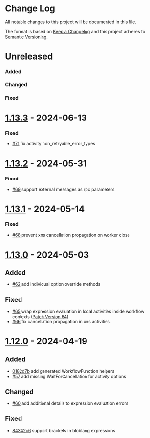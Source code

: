 
# Change Log
All notable changes to this project will be documented in this file.
 
The format is based on [Keep a Changelog](http://keepachangelog.com/)
and this project adheres to [Semantic Versioning](http://semver.org/).

# Unreleased
 
### Added
 
### Changed
 
### Fixed



# [1.13.3](https://github.com/cludden/protoc-gen-go-temporal/releases/tag/v1.13.3) - 2024-06-13
 
### Fixed

- [#71](https://github.com/cludden/protoc-gen-go-temporal/pull/71) fix activity non_retryable_error_types



# [1.13.2](https://github.com/cludden/protoc-gen-go-temporal/releases/tag/v1.13.2) - 2024-05-31
 
### Fixed

- [#69](https://github.com/cludden/protoc-gen-go-temporal/pull/69) support external messages as rpc parameters



# [1.13.1](https://github.com/cludden/protoc-gen-go-temporal/releases/tag/v1.13.1) - 2024-05-14
 
### Fixed

- [#68](https://github.com/cludden/protoc-gen-go-temporal/pull/68) prevent xns cancellation propagation on worker close



# [1.13.0](https://github.com/cludden/protoc-gen-go-temporal/releases/tag/v1.13.0) - 2024-05-03

## Added

- [#62](https://github.com/cludden/protoc-gen-go-temporal/pull/62) add individual option override methods
 
## Fixed

- [#65](https://github.com/cludden/protoc-gen-go-temporal/pull/65) wrap expression evaluation in local activities inside workflow contexts ([Patch Version 64](https://cludden.github.io/protoc-gen-go-temporal/docs/guides/patches#pv_64-expression-evaluation-local-activity))
- [#66](https://github.com/cludden/protoc-gen-go-temporal/pull/66) fix cancellation propagation in xns activities
 


# [1.12.0](https://github.com/cludden/protoc-gen-go-temporal/releases/tag/v1.12.0) - 2024-04-19
 
## Added

- [0182d7b](https://github.com/cludden/protoc-gen-go-temporal/commit/0182d7bec153fb71636592bbf3a266937fe8bc97) add generated WorkflowFunction helpers
- [#57](https://github.com/cludden/protoc-gen-go-temporal/pull/57) add missing WaitForCancellation for activity options
 
## Changed
  
- [#60](https://github.com/cludden/protoc-gen-go-temporal/pull/60) add additional details to expression evaluation errors
 
## Fixed
 
- [84342c6](https://github.com/cludden/protoc-gen-go-temporal/commit/84342c6e9d6907bf080666572b100561964a4715) support brackets in bloblang expressions
